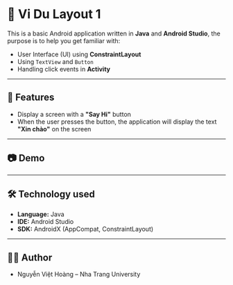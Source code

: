 # 📱 Vi Du Layout 1

This is a basic Android application written in **Java** and **Android Studio**, the purpose is to help you get familiar with:
- User Interface (UI) using **ConstraintLayout**
- Using `TextView` and `Button`
- Handling click events in **Activity**

---

## 🚀 Features
- Display a screen with a **"Say Hi"** button  
- When the user presses the button, the application will display the text **"Xin chào"** on the screen

---

## 📷 Demo



---

## 🛠️ Technology used
- **Language:** Java  
- **IDE:** Android Studio  
- **SDK:** AndroidX (AppCompat, ConstraintLayout)  

---

## 👨‍💻 Author
- Nguyễn Việt Hoàng – Nha Trang University  

